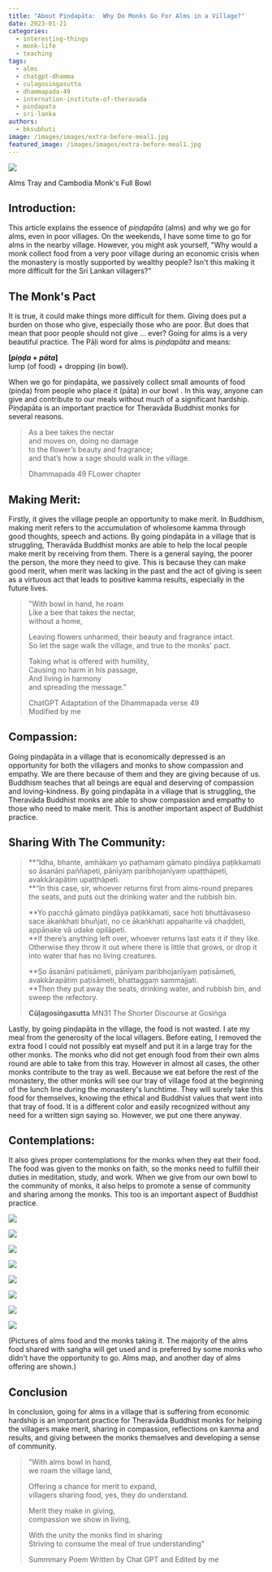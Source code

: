 ```yaml
---
title: "About Piṇḍapāta:  Why Do Monks Go For Alms in a Village?"
date: 2023-01-21
categories: 
  - interesting-things
  - monk-life
  - teaching
tags: 
  - alms
  - chatgpt-dhamma
  - cuḷagosiṅgasutta
  - dhammapada-49
  - internation-institute-of-theravada
  - piṇḍapata
  - sri-lanka
authors: 
  - bksubhuti
image: /images/images/extra-before-meal1.jpg
featured_image: /images/images/extra-before-meal1.jpg
---
```


![](/images/alms-tray-and-bowl1-1024x576.jpg)

Alms Tray and Cambodia Monk's Full Bowl

## Introduction:

This article explains the essence of _piṇḍapāta_ (alms) and why we go for alms, even in poor villages. On the weekends, I have some time to go for alms in the nearby village. However, you might ask yourself, "Why would a monk collect food from a very poor village during an economic crisis when the monastery is mostly supported by wealthy people? Isn't this making it more difficult for the Sri Lankan villagers?"

## The Monk's Pact

It is true, it could make things more difficult for them. Giving does put a burden on those who give, especially those who are poor. But does that mean that poor people should not give ... ever? Going for alms is a very beautiful practice. The Pāḷi word for alms is _piṇḍapāta_ and means:  
  
**\[_piṇḍa_ \+ _pāta_\]**  
lump (of food) + dropping (in bowl).  
  
When we go for piṇḍapāta, we passively collect small amounts of food (piṇḍa) from people who place it (pāta) in our bowl . In this way, anyone can give and contribute to our meals without much of a significant hardship. Piṇḍapāta is an important practice for Theravāda Buddhist monks for several reasons.

> As a bee takes the nectar  
> and moves on, doing no damage  
> to the flower’s beauty and fragrance;  
> and that’s how a sage should walk in the village.
> 
> Dhammapada 49 FLower chapter  
>   

## Making Merit:

Firstly, it gives the village people an opportunity to make merit. In Buddhism, making merit refers to the accumulation of wholesome kamma through good thoughts, speech and actions. By going piṇḍapāta in a village that is struggling, Theravāda Buddhist monks are able to help the local people make merit by receiving from them. There is a general saying, the poorer the person, the more they need to give. This is because they can make good merit, when merit was lacking in the past and the act of giving is seen as a virtuous act that leads to positive kamma results, especially in the future lives.

> "With bowl in hand, he roam  
> Like a bee that takes the nectar,  
> without a home,  
>   
> Leaving flowers unharmed, their beauty and fragrance intact.  
> So let the sage walk the village, and true to the monks' pact.  
>   
> Taking what is offered with humility,  
> Causing no harm in his passage,  
> And living in harmony  
> and spreading the message."
> 
> ChatGPT Adaptation of the Dhammapada verse 49  
> Modified by me

## Compassion:

Going piṇḍapāta in a village that is economically depressed is an opportunity for both the villagers and monks to show compassion and empathy. We are there because of them and they are giving because of us. Buddhism teaches that all beings are equal and deserving of compassion and loving-kindness. By going piṇḍapāta in a village that is struggling, the Theravāda Buddhist monks are able to show compassion and empathy to those who need to make merit. This is another important aspect of Buddhist practice.

## Sharing With The Community:

> **“Idha, bhante, amhākaṃ yo paṭhamaṃ gāmato piṇḍāya paṭikkamati so āsanāni paññapeti, pānīyaṃ paribhojanīyaṃ upaṭṭhāpeti, avakkārapātiṃ upaṭṭhāpeti.  
> **“In this case, sir, whoever returns first from alms-round prepares the seats, and puts out the drinking water and the rubbish bin.
> 
> **Yo pacchā gāmato piṇḍāya paṭikkamati, sace hoti bhuttāvaseso sace ākaṅkhati bhuñjati, no ce ākaṅkhati appaharite vā chaḍḍeti, appāṇake vā udake opilāpeti.  
> **If there’s anything left over, whoever returns last eats it if they like. Otherwise they throw it out where there is little that grows, or drop it into water that has no living creatures.
> 
> **So āsanāni paṭisāmeti, pānīyaṃ paribhojanīyaṃ paṭisāmeti, avakkārapātiṃ paṭisāmeti, bhattaggaṃ sammajjati.  
> **Then they put away the seats, drinking water, and rubbish bin, and sweep the refectory.
> 
> **Cūḷagosiṅgasutta** MN31 The Shorter Discourse at Gosiṅga

Lastly, by going piṇḍapāta in the village, the food is not wasted. I ate my meal from the generosity of the local villagers. Before eating, I removed the extra food I could not possibly eat myself and put it in a large tray for the other monks. The monks who did not get enough food from their own alms round are able to take from this tray. However in almost all cases, the other monks contribute to the tray as well. Because we eat before the rest of the monastery, the other monks will see our tray of village food at the beginning of the lunch line during the monastery's lunchtime. They will surely take this food for themselves, knowing the ethical and Buddhist values that went into that tray of food. It is a different color and easily recognized without any need for a written sign saying so. However, we put one there anyway.

## Contemplations:

It also gives proper contemplations for the monks when they eat their food. The food was given to the monks on faith, so the monks need to fulfill their duties in meditation, study, and work. When we give from our own bowl to the community of monks, it also helps to promote a sense of community and sharing among the monks. This too is an important aspect of Buddhist practice.

![](/images/alms-before.jpg)

![](/images/2023012111123100.jpg)

![](/images/whatI-eat-rotated.jpg)

![](/images/This-monk-went-straight-to-this-village-tray-rotated.jpg)

![](/images/cambodia-monk-refilling-hisbowl-rotated.jpg)

![](/images/Cambodia-bowl-offered-to-sangha.jpg)

![](/images/alms-tray-and-bowl1.jpg)

![](/images/village.png)

(Pictures of alms food and the monks taking it. The majority of the alms food shared with saṅgha will get used and is preferred by some monks who didn't have the opportunity to go. Alms map, and another day of alms offering are shown.)

## Conclusion

In conclusion, going for alms in a village that is suffering from economic hardship is an important practice for Theravāda Buddhist monks for helping the villagers make merit, sharing in compassion, reflections on kamma and results, and giving between the monks themselves and developing a sense of community.

> "With alms bowl in hand,  
> we roam the village land,  
>   
> Offering a chance for merit to expand,  
> villagers sharing food, yes, they do understand.  
>   
> Merit they make in giving,  
> compassion we show in living,  
>   
> With the unity the monks find in sharing  
> Striving to consume the meal of true understanding"
> 
> Summmary Poem Written by Chat GPT and Edited by me